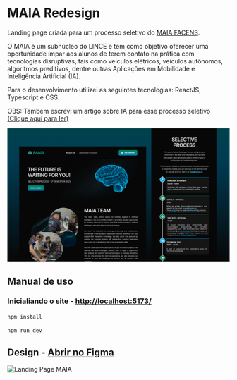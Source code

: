 # MAIA Redesign
Landing page criada para um processo seletivo do <a href="https://lince.facens.br/maia-mobilidade-aplicada-e-inteligencia-artificial/" target="_blank">MAIA FACENS</a>.

O MAIA é um subnúcleo do LINCE e tem como objetivo oferecer uma oportunidade ímpar aos alunos de terem contato na prática com tecnologias disruptivas, tais como veículos elétricos, veículos autônomos, algoritmos preditivos, dentre outras Aplicações em Mobilidade e Inteligência Artificial (IA).

Para o desenvolvimento utilizei as seguintes tecnologias: ReactJS, Typescript e CSS.

OBS: Também escrevi um artigo sobre IA para esse processo seletivo [(Clique aqui para ler)](./docs/Article.md)

![Thumbnail MAIA](./docs/thumbnail.png)

## Manual de uso
### Inicialiando o site - <a href="http://localhost:5173/" target="_blank">http://localhost:5173/</a>
```sh
npm install
```
```sh
npm run dev
```

## Design - <a href="https://www.figma.com/community/file/1282372531767949969" target="_blank">Abrir no Figma</a>

![Landing Page MAIA](./docs/landing-page.png)
